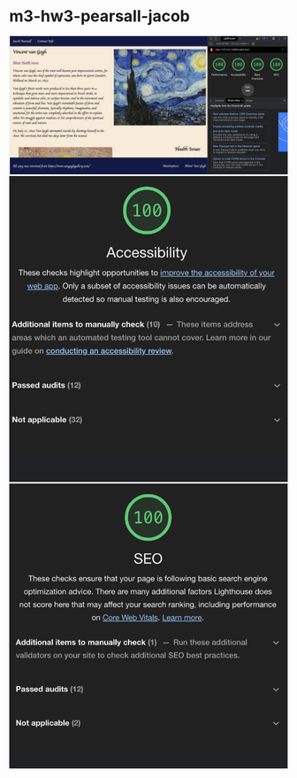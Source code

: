 # m3-hw3-pearsall-jacob

![LighthouseAudit](lighthouse.png)
![Accessibility](Accessibility.png)
![SEO](SEO.png)
